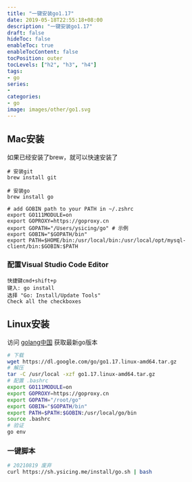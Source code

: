 ```yaml
---
title: "一键安装go1.17"
date: 2019-05-18T22:55:18+08:00
description: "一键安装go1.17"
draft: false
hideToc: false
enableToc: true
enableTocContent: false
tocPosition: outer
tocLevels: ["h2", "h3", "h4"]
tags: 
- go
series:
-
categories: 
- go
image: images/other/go1.svg
---
```



## Mac安装

如果已经安装了brew，就可以快速安装了

```
# 安装git
brew install git

# 安装go
brew install go

# add GOBIN path to your PATH in ~/.zshrc
export GO111MODULE=on
export GOPROXY=https://goproxy.cn
export GOPATH="/Users/ysicing/go" # 示例
export GOBIN="$GOPATH/bin"
export PATH=$HOME/bin:/usr/local/bin:/usr/local/opt/mysql-client/bin:$GOBIN:$PATH
```

### 配置Visual Studio Code Editor

```
快捷键cmd+shift+p
键入: go install
选择 "Go: Install/Update Tools"
Check all the checkboxes
```

## Linux安装

访问 [golang中国](https://golang.google.cn/dl/) 获取最新go版本

```bash
# 下载
wget https://dl.google.com/go/go1.17.linux-amd64.tar.gz
# 解压
tar -C /usr/local -xzf go1.17.linux-amd64.tar.gz
# 配置 .bashrc
export GO111MODULE=on
export GOPROXY=https://goproxy.cn
export GOPATH="/root/go"
export GOBIN="$GOPATH/bin"
export PATH=$PATH:$GOBIN:/usr/local/go/bin
source .bashrc
# 验证
go env
```

### 一键脚本

```bash
# 20210819 废弃
curl https://sh.ysicing.me/install/go.sh | bash
```